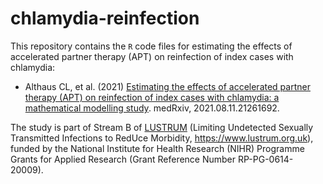 # chlamydia-reinfection

This repository contains the `R` code files for estimating the effects of accelerated partner therapy (APT) on reinfection of index cases with chlamydia:

- Althaus CL, et al. (2021) [Estimating the effects of accelerated partner therapy (APT) on reinfection of index cases with chlamydia: a mathematical modelling study](https://doi.org/10.1101/2021.08.11.21261692). medRxiv, 2021.08.11.21261692.

The study is part of Stream B of [LUSTRUM](https://www.lustrum.org.uk) (Limiting Undetected Sexually Transmitted Infections to RedUce Morbidity, https://www.lustrum.org.uk), funded by the National Institute for Health Research (NIHR) Programme Grants for Applied Research (Grant Reference Number RP-PG-0614-20009).
